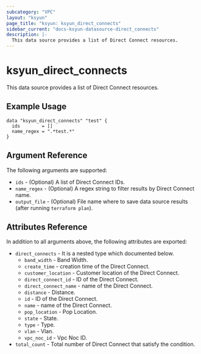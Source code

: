 ```yaml
---
subcategory: "VPC"
layout: "ksyun"
page_title: "ksyun: ksyun_direct_connects"
sidebar_current: "docs-ksyun-datasource-direct_connects"
description: |-
  This data source provides a list of Direct Connect resources.
---
```


# ksyun_direct_connects

This data source provides a list of Direct Connect resources.

## Example Usage

```hcl
data "ksyun_direct_connects" "test" {
  ids        = []
  name_regex = ".*test.*"
}
```

## Argument Reference

The following arguments are supported:

* `ids` - (Optional) A list of Direct Connect IDs.
* `name_regex` - (Optional) A regex string to filter results by Direct Connect name.
* `output_file` - (Optional) File name where to save data source results (after running `terraform plan`).

## Attributes Reference

In addition to all arguments above, the following attributes are exported:

* `direct_connects` - It is a nested type which documented below.
  * `band_width` - Band Width.
  * `create_time` - creation time of the Direct Connect.
  * `customer_location` - Customer location of the Direct Connect.
  * `direct_connect_id` - ID of the Direct Connect.
  * `direct_connect_name` - name of the Direct Connect.
  * `distance` - Distance.
  * `id` - ID of the Direct Connect.
  * `name` - name of the Direct Connect.
  * `pop_location` - Pop Location.
  * `state` - State.
  * `type` - Type.
  * `vlan` - Vlan.
  * `vpc_noc_id` - Vpc Noc ID.
* `total_count` - Total number of Direct Connect that satisfy the condition.



